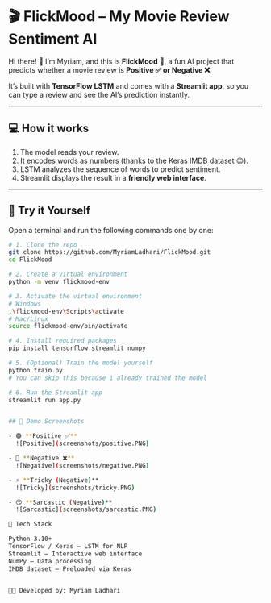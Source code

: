 # 🎬 FlickMood – My Movie Review Sentiment AI

Hi there! 👋 I’m Myriam, and this is **FlickMood** 🍿, a fun AI project that predicts whether a movie review is **Positive ✅ or Negative ❌**.  

It’s built with **TensorFlow LSTM** and comes with a **Streamlit app**, so you can type a review and see the AI’s prediction instantly.  

---

## 💻 How it works
1. The model reads your review.  
2. It encodes words as numbers (thanks to the Keras IMDB dataset 😉).  
3. LSTM analyzes the sequence of words to predict sentiment.  
4. Streamlit displays the result in a **friendly web interface**.  

---

## 🚀 Try it Yourself

Open a terminal and run the following commands one by one:

```bash
# 1. Clone the repo
git clone https://github.com/MyriamLadhari/FlickMood.git
cd FlickMood

# 2. Create a virtual environment
python -m venv flickmood-env

# 3. Activate the virtual environment
# Windows
.\flickmood-env\Scripts\activate
# Mac/Linux
source flickmood-env/bin/activate

# 4. Install required packages
pip install tensorflow streamlit numpy

# 5. (Optional) Train the model yourself
python train.py
# You can skip this because i already trained the model

# 6. Run the Streamlit app
streamlit run app.py


## 📸 Demo Screenshots

- 🟢 **Positive ✅**  
  ![Positive](screenshots/positive.PNG)  

- 🔴 **Negative ❌**  
  ![Negative](screenshots/negative.PNG)  

- ⚡ **Tricky (Negative)**  
  ![Tricky](screenshots/tricky.PNG)  

- 😏 **Sarcastic (Negative)**  
  ![Sarcastic](screenshots/sarcastic.PNG)

🔧 Tech Stack

Python 3.10+
TensorFlow / Keras – LSTM for NLP
Streamlit – Interactive web interface
NumPy – Data processing
IMDB dataset – Preloaded via Keras


👩‍💻 Developed by: Myriam Ladhari